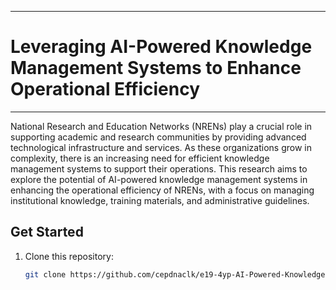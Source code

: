 ___
# Leveraging AI-Powered Knowledge Management Systems to Enhance Operational Efficiency
___

National Research and Education Networks (NRENs) play a crucial role in supporting academic and research communities 
by providing advanced technological infrastructure and services. As these organizations grow in complexity, there is an 
increasing need for efficient knowledge management systems to support their operations. This research aims to explore 
the potential of AI-powered knowledge management systems in enhancing the operational efficiency of NRENs, with a 
focus on managing institutional knowledge, training materials, and administrative guidelines.


## Get Started
1. Clone this repository:  
   ```bash
   git clone https://github.com/cepdnaclk/e19-4yp-AI-Powered-Knowledge-Management-System.git
